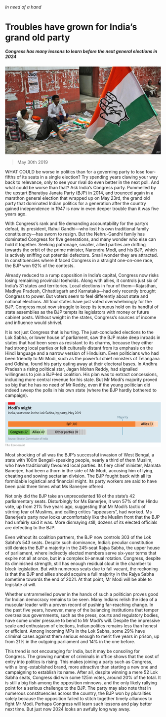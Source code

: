 ###### In need of a hand

# Troubles have grown for India’s grand old party 

##### Congress has many lessons to learn before the next general elections in 2024 

![image](images/20190601_ASP004_0.jpg) 

> May 30th 2019 

WHAT COULD be worse in politics than for a governing party to lose four-fifths of its seats in a single election? Try spending years clawing your way back to relevance, only to see your rival do even better in the next poll. And what could be worse than that? Ask India’s Congress party. Pummelled by the upstart Bharatiya Janata Party (BJP) in 2014, and trounced again in a marathon general election that wrapped up on May 23rd, the grand old party that dominated Indian politics for a generation after the country gained independence in 1947 is now in even deeper trouble than it was five years ago. 

With Congress’s rank and file demanding accountability for the party’s defeat, its president, Rahul Gandhi—who lost his own traditional family constituency—has sworn to resign. But the Nehru-Gandhi family has dominated Congress for five generations, and many wonder who else can hold it together. Seeking patronage, smaller, allied parties are drifting towards the orbit of the prime minister, Narendra Modi, and his BJP, which is actively sniffing out potential defectors. Small wonder they are attracted. In constituencies where it faced Congress in a straight one-on-one race, the BJP won 92% of the contests. 

Already reduced to a rump opposition in India’s capital, Congress now risks losing remaining provincial toeholds. Along with allies, it controls just six of India’s 31 states and territories. Local elections in four of them—Rajasthan, Madhya Pradesh, Chhattisgarh and Karnataka—had only recently brought Congress to power. But voters seem to feel differently about state and national elections. All four states have just voted overwhelmingly for the BJP. Congress must now struggle to keep its tenuous hold on its handful of state assemblies as the BJP tempts its legislators with money or future cabinet posts. Without weight in the states, Congress’s sources of income and influence would shrivel. 

It is not just Congress that is hurting. The just-concluded elections to the Lok Sabha, or lower house of parliament, saw the BJP make deep inroads in states that had been seen as resistant to its charms, because they either had strong local parties or felt culturally distant from its emphasis on the Hindi language and a narrow version of Hinduism. Even politicians who had been friendly to Mr Modi, such as the powerful chief ministers of Telangana and Odisha, found his party eating away at their electoral bases. In Andhra Pradesh a rising political star, Jagan Mohan Reddy, had signalled willingness to join a BJP-led coalition. His plan was to extract concessions, including more central revenue for his state. But Mr Modi’s majority proved so big that he has no need of Mr Reddy, even if the young politician did indeed sweep the polls in his own state (where the BJP hardly bothered to campaign). 

![image](images/20190601_ASC146.png) 

Most shocking of all was the BJP’s successful invasion of West Bengal, a state with 100m Bengali-speaking people, nearly a third of them Muslim, who have traditionally favoured local parties. Its fiery chief minister, Mamata Banerjee, had been a thorn in the side of Mr Modi, accusing him of lying, cheating and sowing sectarian division. The BJP fought back with all its formidable logistical and financial might. Its party workers are said to have been paid three times what Ms Banerjee offered. 

Not only did the BJP take an unprecedented 18 of the state’s 42 parliamentary seats. Disturbingly for Ms Banerjee, it won 57% of the Hindu vote, up from 21% five years ago, suggesting that Mr Modi’s tactic of stirring fear of Muslims, and calling critics “appeasers”, had worked. Ms Banerjee’s party now looks uncomfortably like the Muslim front that the BJP had unfairly said it was. More dismaying still, dozens of its elected officials are defecting to the BJP. 

Even without its coalition partners, the BJP now controls 303 of the Lok Sabha’s 543 seats. Despite such dominance, India’s peculiar constitution still denies the BJP a majority in the 245-seat Rajya Sabha, the upper house of parliament, where indirectly elected members serve six-year terms that expire not all at once, but in a complex bi-annual rotation. Congress, despite its diminished strength, still has enough residual clout in the chamber to block legislation. But with numerous seats due to fall vacant, the reckoning is that the BJP and allies should acquire a full majority in the Rajya Sabha sometime towards the end of 2021. At that point, Mr Modi will be able to legislate at will. 

Whether untrammelled power in the hands of such a politician proves good for Indian democracy remains to be seen. Many Indians relish the idea of a muscular leader with a proven record of pushing far-reaching change. In the past five years, however, many of the balancing institutions that temper overzealous governments, such as the press, courts and regulatory bodies, have come under pressure to bend to Mr Modi’s will. Despite the impressive scale and enthusiasm of elections, Indian politics remains less than honest or efficient. Among incoming MPs in the Lok Sabha, some 29% have criminal cases against them serious enough to merit five years in prison, up from 21% in the outgoing parliament and 14% in the one before. 

This trend is not encouraging for India, but it may be consoling for Congress. The growing number of criminals in office shows that the cost of entry into politics is rising. This makes joining a party such as Congress, with a long-established brand, more attractive than starting a new one and campaigning to establish its name. After all, despite winning a mere 52 Lok Sabha seats, Congress did win some 125m votes, around 20% of the total. It is still a big fish among the opposition minnows, and the only likely rallying point for a serious challenge to the BJP. The party may also note that in numerous constituencies across the country, the BJP won by pluralities solely because the opposition failed to stitch together timely alliances to fight Mr Modi. Perhaps Congress will learn such lessons and play better next time. But just now 2024 looks an awfully long way away. 

